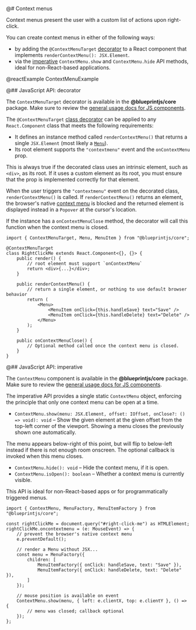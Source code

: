 @# Context menus

Context menus present the user with a custom list of actions upon right-click.

You can create context menus in either of the following ways:

- by adding the `@ContextMenuTarget` [decorator](#components.context-menu.decorator) to a React
component that implements `renderContextMenu(): JSX.Element`.
- via the [imperative](#components.context-menu.js) `ContextMenu.show` and `ContextMenu.hide` API
methods, ideal for non-React-based applications.

@reactExample ContextMenuExample

@## JavaScript API: decorator

The `ContextMenuTarget` decorator is available in the __@blueprintjs/core__ package.
Make sure to review the [general usage docs for JS components](#components.usage).

The `@ContextMenuTarget` [class decorator][ts-decorator] can be applied to any `React.Component`
class that meets the following requirements:

- It defines an instance method called `renderContextMenu()` that returns a single `JSX.Element`
(most likely a [`Menu`](#components.menu)).
- Its root element supports the `"contextmenu"` event and the `onContextMenu` prop.

This is always true if the decorated class uses an intrinsic element, such as `<div>`, as its
root. If it uses a custom element as its root, you must ensure that the prop is implemented
correctly for that element.

When the user triggers the `"contextmenu"` event on the decorated class, `renderContextMenu()` is
called. If `renderContextMenu()` returns an element, the browser's native [context menu][wiki-cm] is
blocked and the returned element is displayed instead in a `Popover` at the cursor's location.

If the instance has a `onContextMenuClose` method, the decorator will call this function when
the context menu is closed.

```tsx
import { ContextMenuTarget, Menu, MenuItem } from "@blueprintjs/core";

@ContextMenuTarget
class RightClickMe extends React.Component<{}, {}> {
    public render() {
        // root element must support `onContextMenu`
        return <div>{...}</div>;
    }

    public renderContextMenu() {
        // return a single element, or nothing to use default browser behavior
        return (
            <Menu>
                <MenuItem onClick={this.handleSave} text="Save" />
                <MenuItem onClick={this.handleDelete} text="Delete" />
            </Menu>
        );
    }

    public onContextMenuClose() {
        // Optional method called once the context menu is closed.
    }
}
```

[ts-decorator]: https://github.com/Microsoft/TypeScript-Handbook/blob/master/pages/Decorators.md
[wiki-cm]: https://en.wikipedia.org/wiki/Context_menu

@## JavaScript API: imperative

The `ContextMenu` component is available in the __@blueprintjs/core__ package.
Make sure to review the [general usage docs for JS components](#components.usage).

The imperative API provides a single static `ContextMenu` object, enforcing the principle that only
one context menu can be open at a time.

- `ContextMenu.show(menu: JSX.Element, offset: IOffset, onClose?: () => void): void` &ndash;
Show the given element at the given offset from the top-left corner of the viewport.
Showing a menu closes the previously shown one automatically.

The menu appears below-right of this point, but will flip to below-left instead if there is not
enough room onscreen. The optional callback is invoked when this menu closes.

- `ContextMenu.hide(): void` &ndash; Hide the context menu, if it is open.
- `ContextMenu.isOpen(): boolean` &ndash; Whether a context menu is currently visible.

This API is ideal for non-React-based apps or for programmatically triggered menus.

```tsx
import { ContextMenu, MenuFactory, MenuItemFactory } from "@blueprintjs/core";

const rightClickMe = document.query("#right-click-me") as HTMLElement;
rightClickMe.oncontextmenu = (e: MouseEvent) => {
    // prevent the browser's native context menu
    e.preventDefault();

    // render a Menu without JSX...
    const menu = MenuFactory({
        children: [
            MenuItemFactory({ onClick: handleSave, text: "Save" }),
            MenuItemFactory({ onClick: handleDelete, text: "Delete" }),
        ]
    });

    // mouse position is available on event
    ContextMenu.show(menu, { left: e.clientX, top: e.clientY }, () => {
        // menu was closed; callback optional
    });
};
```
